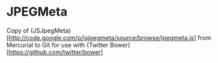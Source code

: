 # JPEGMeta

Copy of (JSJpegMeta)[http://code.google.com/p/jsjpegmeta/source/browse/jpegmeta.js] from Mercurial to Git for use with (Twitter Bower)[https://github.com/twitter/bower]
